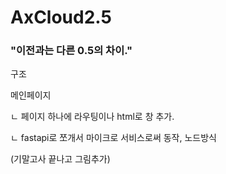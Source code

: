 # AxCloud2.5

### "이전과는 다른 0.5의 차이."

구조

메인페이지

ㄴ 페이지 하나에 라우팅이나 html로 창 추가.

ㄴ fastapi로 쪼개서 마이크로 서비스로써 동작, 노드방식

(기말고사 끝나고 그림추가)
